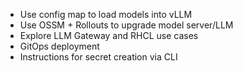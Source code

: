 - Use config map to load models into vLLM
- Use OSSM + Rollouts to upgrade model server/LLM
- Explore LLM Gateway and RHCL use cases
- GitOps deployment
- Instructions for secret creation via CLI